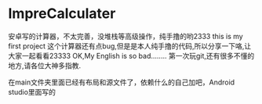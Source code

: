 # ImpreCalculater
安卓写的计算器，不太完善，没堆栈等高级操作，纯手撸的哟2333
this is my first project
这个计算器还有点bug,但是是本人纯手撸的代码,所以分享一下咯,让大家一起看看23333
OK,My English is so bad........
第一次玩git,还有很多不懂的地方,请各位大神多指教.



在main文件夹里面已经有布局和源文件了，依赖什么的自己加吧，Android studio里面写的
